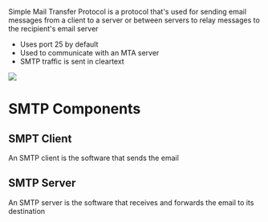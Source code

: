 Simple Mail Transfer Protocol is a protocol that's used for sending email messages from a client to a server or between servers to relay messages to the recipient's email server

* Uses port 25 by default
* Used to communicate with an MTA server
* SMTP traffic is sent in cleartext

![](https://github.com/JonmarCorpuz/SecondBrain/blob/main/Assets/Whitespace.png)

# SMTP Components

## SMPT Client

An SMTP client is the software that sends the email

## SMTP Server

An SMTP server is the software that receives and forwards the email to its destination
